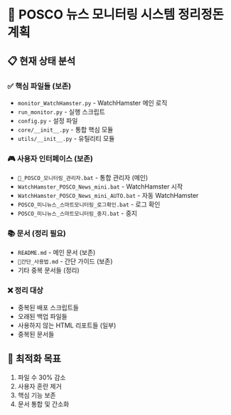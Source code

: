 # 🧹 POSCO 뉴스 모니터링 시스템 정리정돈 계획

## 📋 **현재 상태 분석**

### ✅ **핵심 파일들 (보존)**
- `monitor_WatchHamster.py` - WatchHamster 메인 로직
- `run_monitor.py` - 실행 스크립트
- `config.py` - 설정 파일
- `core/__init__.py` - 통합 핵심 모듈
- `utils/__init__.py` - 유틸리티 모듈

### 🎮 **사용자 인터페이스 (보존)**
- `🚀_POSCO_모니터링_관리자.bat` - 통합 관리자 (메인)
- `WatchHamster_POSCO_News_mini.bat` - WatchHamster 시작
- `WatchHamster_POSCO_News_mini_AUTO.bat` - 자동 WatchHamster
- `POSCO_미니뉴스_스마트모니터링_로그확인.bat` - 로그 확인
- `POSCO_미니뉴스_스마트모니터링_중지.bat` - 중지

### 📚 **문서 (정리 필요)**
- `README.md` - 메인 문서 (보존)
- `🚀간단_사용법.md` - 간단 가이드 (보존)
- 기타 중복 문서들 (정리)

### ❌ **정리 대상**
- 중복된 배포 스크립트들
- 오래된 백업 파일들
- 사용하지 않는 HTML 리포트들 (일부)
- 중복된 문서들

## 🎯 **최적화 목표**
1. 파일 수 30% 감소
2. 사용자 혼란 제거
3. 핵심 기능 보존
4. 문서 통합 및 간소화